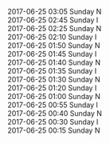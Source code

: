 2017-06-25 03:05 Sunday  N  
2017-06-25 02:45 Sunday  I  
2017-06-25 02:25 Sunday  N  
2017-06-25 02:10 Sunday  I  
2017-06-25 01:50 Sunday  N  
2017-06-25 01:45 Sunday  I  
2017-06-25 01:40 Sunday  N  
2017-06-25 01:35 Sunday  I  
2017-06-25 01:30 Sunday  N  
2017-06-25 01:20 Sunday  I  
2017-06-25 01:00 Sunday  N  
2017-06-25 00:55 Sunday  I  
2017-06-25 00:40 Sunday  N  
2017-06-25 00:30 Sunday  I  
2017-06-25 00:15 Sunday  N  
